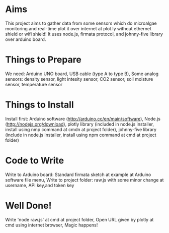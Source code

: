 # Aims
This project aims to gather data from some sensors which do microalgae monitoring and real-time plot it over internet at plot.ly without ethernet shield or wifi shield! 
It uses node.js, firmata protocol, and johnny-five library over arduino board.

# Things to Prepare
We need: 
Arduino UNO board, 
USB cable (type A to type B), 
Some analog sensors: density sensor, light intesity sensor, CO2 sensor, soil moisture sensor, temperature sensor

# Things to Install
Install first: 
Arduino software (http://arduino.cc/en/main/software), 
Node.js (http://nodejs.org/download), 
plotly library (included in node.js installer, install using nmp command at cmdn at project folder), 
johnny-five library (include in node.js installer, install using npm command at cmd at project folder)

# Code to Write
Write to Arduino board: 
Standard firmata sketch at example at Arduino software file menu, 
Write to project folder: 
raw.js with some minor change at username, API key,and token key

# Well Done!
Write 'node raw.js' at cmd at project folder, 
Open URL given by plotly at cmd using internet browser, 
Magic happens!





